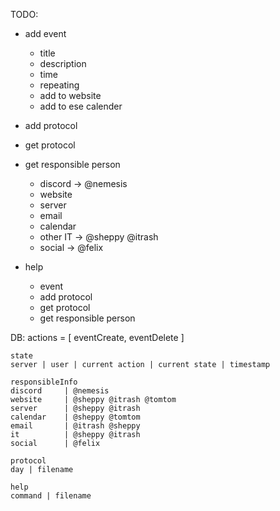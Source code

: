 TODO:

- add event
    - title
    - description
    - time
    - repeating
    - add to website
    - add to ese calender

- add protocol
- get protocol
- get responsible person
    + discord
        -> @nemesis
    + website
    + server
    + email
    + calendar
    + other IT
        -> @sheppy @itrash
    + social
        -> @felix

- help
    - event
    - add protocol
    - get protocol
    - get responsible person

DB:
    actions = [ eventCreate, eventDelete ]

    state
    server | user | current action | current state | timestamp

    responsibleInfo
    discord     | @nemesis
    website     | @sheppy @itrash @tomtom
    server      | @sheppy @itrash
    calendar    | @sheppy @tomtom
    email       | @itrash @sheppy
    it          | @sheppy @itrash
    social      | @felix

    protocol
    day | filename

    help
    command | filename
